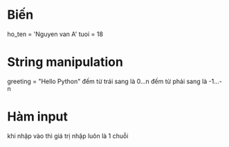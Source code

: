 # Biến 
ho_ten = 'Nguyen van A'
tuoi = 18

# String manipulation 
greeting = "Hello Python"
đếm từ trái sang là 0...n 
đếm từ phải sang là -1...-n

# Hàm input 
khi nhập vào thì giá trị nhập luôn là 1 chuỗi